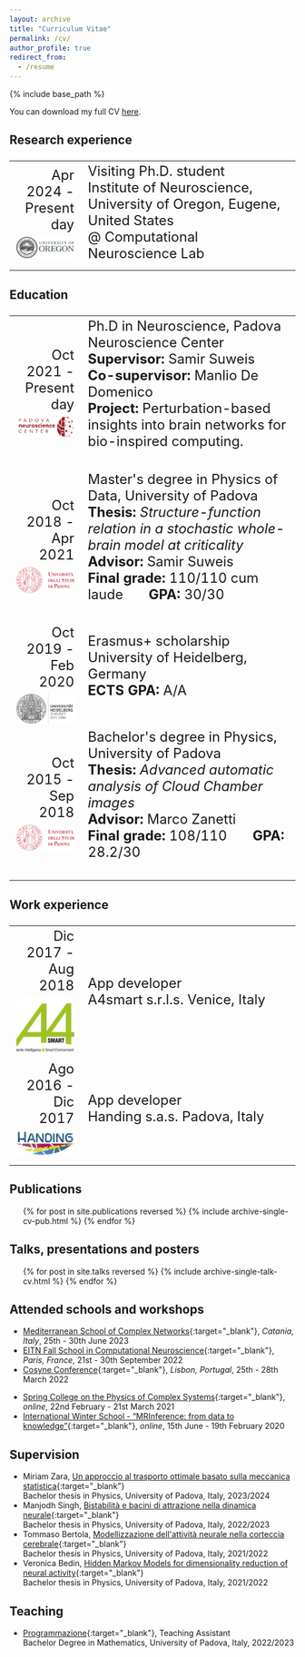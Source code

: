 ```yaml
---
layout: archive
title: "Curriculum Vitae"
permalink: /cv/
author_profile: true
redirect_from:
  - /resume
---
```


{% include base_path %}

You can download my full CV [here](/files/CV.pdf).

## Research experience
<font size="5">
<table>
  <tr>
    <td width="25%"><div align="right">Apr 2024 - Present day<br>
    <img src='/images/university-of-Oregon-logo.png' style="padding-top:7px; display: block; margin-right:20px;" width="200"></div>
    </td>
    <td width="75%">Visiting Ph.D. student<br>
       Institute of Neuroscience, University of Oregon, Eugene, United States<br>
       @ Computational Neuroscience Lab<br>
   </td>
  </tr>

   <td></td>

</table>
</font>

## Education
<font size="5">
<table>
  <tr>
    <td width="25%"><div align="right">Oct 2021 - Present day<br>
	  <img src='/images/pnc_name.png' style="padding-top:7px;display: block;margin-right:0px;" width="200"></div>
    </td>
    <td width="75%">Ph.D in Neuroscience, Padova Neuroscience Center<br>
	     <b>Supervisor:</b> Samir Suweis<br>
		   <b>Co-supervisor:</b> Manlio De Domenico<br>
       <b>Project:</b> Perturbation-based insights into brain networks for bio-inspired computing.<br><br>
   </td>
  </tr>

  <tr>
    <td width="25%"><div align="right">Oct 2018 - Apr 2021<br>
		<img src="/images/unipd-universita-di-padova.png" style="padding-top: 7px;display: block;margin-right:0px;" width="180"></div></td>
		<td width="75%">Master's degree in Physics of Data, University of Padova<br>
      <b>Thesis:</b> <i>Structure-function relation in a stochastic whole-brain model at criticality</i><br>
	 		<b>Advisor:</b> Samir Suweis<br>
      <b>Final grade:</b> 110/110 cum laude &nbsp; &nbsp; &nbsp;
      <b>GPA:</b> 30/30<br><br>
    </td>
  </tr>

  <tr>
    <td width="25%"><div align="right">Oct 2019 - Feb 2020<br>
		<img src="/images/heidelberg_long.png" style="padding-top: 7px;display: block;margin-right:0px;" width="165"></div></td>
		<td width="75%">Erasmus+ scholarship<br>
      University of Heidelberg, Germany<br>
      <b>ECTS GPA:</b> A/A<br><br>
    </td>
  </tr>

  <tr>
    <td width="25%"><div align="right">Oct 2015 - Sep 2018<br>
			<img src="/images/unipd-universita-di-padova.png" style="padding-top: 7px;display: block;margin-right:0px;" width="180"></div></td>
		<td width="75%">Bachelor's degree in Physics, University of Padova<br>
      <b>Thesis:</b> <i>Advanced automatic analysis of Cloud Chamber images</i><br>
	 		<b>Advisor:</b> Marco Zanetti<br>
      <b>Final grade:</b> 108/110 &nbsp; &nbsp; &nbsp;
      <b>GPA:</b> 28.2/30<br><br>
    </td>
  </tr>
</table>
</font>

## Work experience
<font size="5">
<table>
  <tr>
    <td width="25%"><div align="right">Dic 2017 - Aug 2018 <br>
    <img src='/images/a4smart.png' style="padding-top:7px; display: block; margin-right:20px;" width="140"></div>
    </td>
    <td width="75%">App developer<br>
       A4smart s.r.l.s.
       Venice, Italy<br>
   </td>
  </tr>

  <tr>
    <td width="25%"><div align="right">Ago 2016 - Dic 2017<br>
    <img src='/images/handing.png' style="padding-top:7px; display: block; margin-right:20px;" width="160"></div>
    </td>
    <td width="75%">App developer<br>
       Handing s.a.s.
       Padova, Italy<br>
   </td>
  </tr>

   <td></td>

</table>
</font>


## Publications
  <ul>{% for post in site.publications reversed %}
    {% include archive-single-cv-pub.html %}
  {% endfor %}</ul>

<!-- >
## Organized conferences
* [Robustness, Adaptability and Critical Transitions in Living Systems Satellite](https://liphlab.github.io/REACT2021){:target="_blank"}, *Conference on Complex Systems 2021, Lyon, France*, 27th October 2021
-->

## Talks, presentations and posters
  <ul>{% for post in site.talks reversed %}
    {% include archive-single-talk-cv.html %}
  {% endfor %}</ul>

## Attended schools and workshops
* [Mediterranean School of Complex Networks](https://mediterraneanschoolcomplex.net/){:target="_blank"}<!--_-->, *Catania, Italy*, 25th - 30th June 2023
* [EITN Fall School in Computational Neuroscience](https://eitnschool2022.sciencesconf.org/){:target="_blank"}<!--_-->, *Paris, France*, 21st - 30th September 2022
* [Cosyne Conference](https://www.cosyne.org/){:target="_blank"}<!--_-->, *Lisbon, Portugal*, 25th - 28th March 2022
<!-- * [Workshop: Spatial Brain Dynamics](https://www.physicsoflife.org.uk/physics-of-brains.html){:target="_blank"}, *online*, 11th - 13th May 2022 -->
* [Spring College on the Physics of Complex Systems](http://indico.ictp.it/event/9131/){:target="_blank"}<!--_-->, *online*, 22nd February - 21st March 2021
* [International Winter School - “MRInference: from data to knowledge”](https://dpss.unipd.it/winter-school-2021/home){:target="_blank"}<!--_-->, *online*, 15th June - 19th February 2020

<!-- 
## Honors and awards
* **SECS grant**, provided by the Young Researcher in Complex Systems Society.
* **Physical Review Letters Editors' Suggestion and [Physics Viewpoint](https://physics.aps.org/articles/v14/162){:target="_blank"}** for the paper "Mutual information disentangles interactions from changing environments"
* **Best Poster Award** at SMEEB 2021 for the poster "Modeling the emergence of scale-free fire outbreaks in Australia"
* **Graduate Alumni Award**, best student to graduate in a Master of Science at the University of Padova, academic year 2018/2019
-->

## Supervision
* Miriam Zara, [Un approccio al trasporto ottimale basato sulla meccanica statistica](https://thesis.unipd.it/handle/20.500.12608/64696){:target="_blank"}<br>
Bachelor thesis in Physics, University of Padova, Italy, 2023/2024
* Manjodh Singh, [Bistabilità e bacini di attrazione nella dinamica neurale](https://thesis.unipd.it/handle/20.500.12608/53401){:target="_blank"}<br>
Bachelor thesis in Physics, University of Padova, Italy, 2022/2023
* Tommaso Bertola, [Modellizzazione dell'attività neurale nella corteccia cerebrale](https://thesis.unipd.it/handle/20.500.12608/35057?mode=simple){:target="_blank"}<br>
Bachelor thesis in Physics, University of Padova, Italy, 2021/2022
* Veronica Bedin, [Hidden Markov Models for dimensionality reduction of neural activity](https://thesis.unipd.it/handle/20.500.12608/41577){:target="_blank"}<br>
Bachelor thesis in Physics, University of Padova, Italy, 2021/2022

## Teaching
* [Programmazione](https://www.didattica.unipd.it/off/2022/LT/SC/SC1159/000ZZ/SCM0014406/A1302){:target="_blank"}, Teaching Assistant<br>
Bachelor Degree in Mathematics, University of Padova, Italy, 2022/2023

<!-- Talks
======
  <ul>{% for post in site.talks %}
    {% include archive-single-talk-cv.html %}
  {% endfor %}</ul>
  
Teaching
======
  <ul>{% for post in site.teaching %}
    {% include archive-single-cv.html %}
  {% endfor %}</ul>
  
Service and leadership
======
* Currently signed in to 43 different slack teams
-->